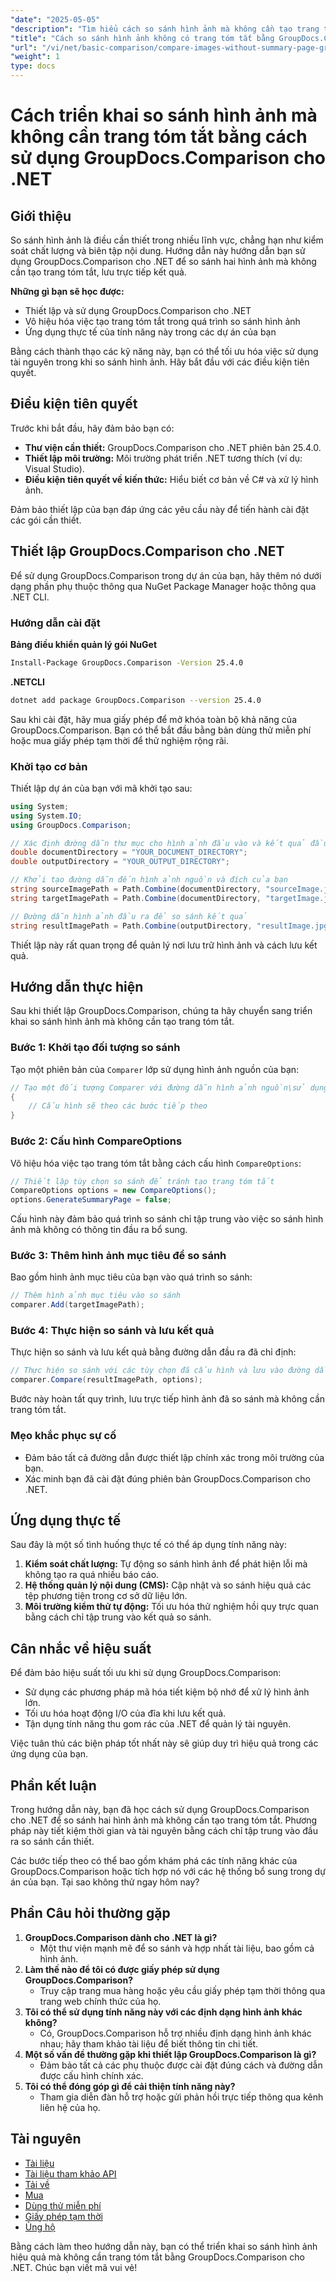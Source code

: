 ```yaml
---
"date": "2025-05-05"
"description": "Tìm hiểu cách so sánh hình ảnh mà không cần tạo trang tóm tắt bằng GroupDocs.Comparison cho .NET. Tối ưu hóa quy trình làm việc của bạn một cách hiệu quả."
"title": "Cách so sánh hình ảnh không có trang tóm tắt bằng GroupDocs.Comparison cho .NET"
"url": "/vi/net/basic-comparison/compare-images-without-summary-page-groupdocs-net/"
"weight": 1
type: docs
---
```

# Cách triển khai so sánh hình ảnh mà không cần trang tóm tắt bằng cách sử dụng GroupDocs.Comparison cho .NET

## Giới thiệu

So sánh hình ảnh là điều cần thiết trong nhiều lĩnh vực, chẳng hạn như kiểm soát chất lượng và biên tập nội dung. Hướng dẫn này hướng dẫn bạn sử dụng GroupDocs.Comparison cho .NET để so sánh hai hình ảnh mà không cần tạo trang tóm tắt, lưu trực tiếp kết quả.

**Những gì bạn sẽ học được:**
- Thiết lập và sử dụng GroupDocs.Comparison cho .NET
- Vô hiệu hóa việc tạo trang tóm tắt trong quá trình so sánh hình ảnh
- Ứng dụng thực tế của tính năng này trong các dự án của bạn

Bằng cách thành thạo các kỹ năng này, bạn có thể tối ưu hóa việc sử dụng tài nguyên trong khi so sánh hình ảnh. Hãy bắt đầu với các điều kiện tiên quyết.

## Điều kiện tiên quyết

Trước khi bắt đầu, hãy đảm bảo bạn có:
- **Thư viện cần thiết:** GroupDocs.Comparison cho .NET phiên bản 25.4.0.
- **Thiết lập môi trường:** Môi trường phát triển .NET tương thích (ví dụ: Visual Studio).
- **Điều kiện tiên quyết về kiến thức:** Hiểu biết cơ bản về C# và xử lý hình ảnh.

Đảm bảo thiết lập của bạn đáp ứng các yêu cầu này để tiến hành cài đặt các gói cần thiết.

## Thiết lập GroupDocs.Comparison cho .NET

Để sử dụng GroupDocs.Comparison trong dự án của bạn, hãy thêm nó dưới dạng phần phụ thuộc thông qua NuGet Package Manager hoặc thông qua .NET CLI.

### Hướng dẫn cài đặt

**Bảng điều khiển quản lý gói NuGet**
```bash
Install-Package GroupDocs.Comparison -Version 25.4.0
```

**.NETCLI**
```bash
dotnet add package GroupDocs.Comparison --version 25.4.0
```

Sau khi cài đặt, hãy mua giấy phép để mở khóa toàn bộ khả năng của GroupDocs.Comparison. Bạn có thể bắt đầu bằng bản dùng thử miễn phí hoặc mua giấy phép tạm thời để thử nghiệm rộng rãi.

### Khởi tạo cơ bản

Thiết lập dự án của bạn với mã khởi tạo sau:

```csharp
using System;
using System.IO;
using GroupDocs.Comparison;

// Xác định đường dẫn thư mục cho hình ảnh đầu vào và kết quả đầu ra
double documentDirectory = "YOUR_DOCUMENT_DIRECTORY";
double outputDirectory = "YOUR_OUTPUT_DIRECTORY";

// Khởi tạo đường dẫn đến hình ảnh nguồn và đích của bạn
string sourceImagePath = Path.Combine(documentDirectory, "sourceImage.jpg");
string targetImagePath = Path.Combine(documentDirectory, "targetImage.jpg");

// Đường dẫn hình ảnh đầu ra để so sánh kết quả
string resultImagePath = Path.Combine(outputDirectory, "resultImage.jpg");
```

Thiết lập này rất quan trọng để quản lý nơi lưu trữ hình ảnh và cách lưu kết quả.

## Hướng dẫn thực hiện

Sau khi thiết lập GroupDocs.Comparison, chúng ta hãy chuyển sang triển khai so sánh hình ảnh mà không cần tạo trang tóm tắt.

### Bước 1: Khởi tạo đối tượng so sánh

Tạo một phiên bản của `Comparer` lớp sử dụng hình ảnh nguồn của bạn:

```csharp
// Tạo một đối tượng Comparer với đường dẫn hình ảnh nguồn\sử dụng (Comparer comparer = new Comparer(sourceImagePath))
{
    // Cấu hình sẽ theo các bước tiếp theo
}
```

### Bước 2: Cấu hình CompareOptions

Vô hiệu hóa việc tạo trang tóm tắt bằng cách cấu hình `CompareOptions`:

```csharp
// Thiết lập tùy chọn so sánh để tránh tạo trang tóm tắt
CompareOptions options = new CompareOptions();
options.GenerateSummaryPage = false;
```

Cấu hình này đảm bảo quá trình so sánh chỉ tập trung vào việc so sánh hình ảnh mà không có thông tin đầu ra bổ sung.

### Bước 3: Thêm hình ảnh mục tiêu để so sánh

Bao gồm hình ảnh mục tiêu của bạn vào quá trình so sánh:

```csharp
// Thêm hình ảnh mục tiêu vào so sánh
comparer.Add(targetImagePath);
```

### Bước 4: Thực hiện so sánh và lưu kết quả

Thực hiện so sánh và lưu kết quả bằng đường dẫn đầu ra đã chỉ định:

```csharp
// Thực hiện so sánh với các tùy chọn đã cấu hình và lưu vào đường dẫn kết quả
comparer.Compare(resultImagePath, options);
```

Bước này hoàn tất quy trình, lưu trực tiếp hình ảnh đã so sánh mà không cần trang tóm tắt.

### Mẹo khắc phục sự cố

- Đảm bảo tất cả đường dẫn được thiết lập chính xác trong môi trường của bạn.
- Xác minh bạn đã cài đặt đúng phiên bản GroupDocs.Comparison cho .NET.

## Ứng dụng thực tế

Sau đây là một số tình huống thực tế có thể áp dụng tính năng này:
1. **Kiểm soát chất lượng:** Tự động so sánh hình ảnh để phát hiện lỗi mà không tạo ra quá nhiều báo cáo.
2. **Hệ thống quản lý nội dung (CMS):** Cập nhật và so sánh hiệu quả các tệp phương tiện trong cơ sở dữ liệu lớn.
3. **Môi trường kiểm thử tự động:** Tối ưu hóa thử nghiệm hồi quy trực quan bằng cách chỉ tập trung vào kết quả so sánh.

## Cân nhắc về hiệu suất

Để đảm bảo hiệu suất tối ưu khi sử dụng GroupDocs.Comparison:
- Sử dụng các phương pháp mã hóa tiết kiệm bộ nhớ để xử lý hình ảnh lớn.
- Tối ưu hóa hoạt động I/O của đĩa khi lưu kết quả.
- Tận dụng tính năng thu gom rác của .NET để quản lý tài nguyên.

Việc tuân thủ các biện pháp tốt nhất này sẽ giúp duy trì hiệu quả trong các ứng dụng của bạn.

## Phần kết luận

Trong hướng dẫn này, bạn đã học cách sử dụng GroupDocs.Comparison cho .NET để so sánh hai hình ảnh mà không cần tạo trang tóm tắt. Phương pháp này tiết kiệm thời gian và tài nguyên bằng cách chỉ tập trung vào đầu ra so sánh cần thiết.

Các bước tiếp theo có thể bao gồm khám phá các tính năng khác của GroupDocs.Comparison hoặc tích hợp nó với các hệ thống bổ sung trong dự án của bạn. Tại sao không thử ngay hôm nay?

## Phần Câu hỏi thường gặp

1. **GroupDocs.Comparison dành cho .NET là gì?**
   - Một thư viện mạnh mẽ để so sánh và hợp nhất tài liệu, bao gồm cả hình ảnh.
2. **Làm thế nào để tôi có được giấy phép sử dụng GroupDocs.Comparison?**
   - Truy cập trang mua hàng hoặc yêu cầu giấy phép tạm thời thông qua trang web chính thức của họ.
3. **Tôi có thể sử dụng tính năng này với các định dạng hình ảnh khác không?**
   - Có, GroupDocs.Comparison hỗ trợ nhiều định dạng hình ảnh khác nhau; hãy tham khảo tài liệu để biết thông tin chi tiết.
4. **Một số vấn đề thường gặp khi thiết lập GroupDocs.Comparison là gì?**
   - Đảm bảo tất cả các phụ thuộc được cài đặt đúng cách và đường dẫn được cấu hình chính xác.
5. **Tôi có thể đóng góp gì để cải thiện tính năng này?**
   - Tham gia diễn đàn hỗ trợ hoặc gửi phản hồi trực tiếp thông qua kênh liên hệ của họ.

## Tài nguyên

- [Tài liệu](https://docs.groupdocs.com/comparison/net/)
- [Tài liệu tham khảo API](https://reference.groupdocs.com/comparison/net/)
- [Tải về](https://releases.groupdocs.com/comparison/net/)
- [Mua](https://purchase.groupdocs.com/buy)
- [Dùng thử miễn phí](https://releases.groupdocs.com/comparison/net/)
- [Giấy phép tạm thời](https://purchase.groupdocs.com/temporary-license/)
- [Ủng hộ](https://forum.groupdocs.com/c/comparison/)

Bằng cách làm theo hướng dẫn này, bạn có thể triển khai so sánh hình ảnh hiệu quả mà không cần trang tóm tắt bằng GroupDocs.Comparison cho .NET. Chúc bạn viết mã vui vẻ!
